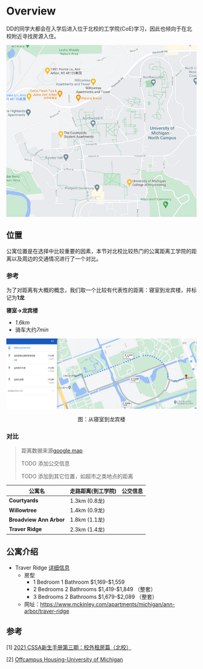 # Overview

​	DD的同学大都会在入学后进入位于北校的工学院(CoE)学习，因此也倾向于在北校附近寻找房源入住。

![map-overview](./overview.assets/map-overview.png)

## 位置

​	公寓位置是在选择中比较重要的因素，本节对北校比较热门的公寓距离工学院的距离以及周边的交通情况进行了一个对比。

### 参考

为了对距离有大概的概念，我们取一个比较有代表性的距离：寝室到龙宾楼，并标记为**1龙**

**寝室->龙宾楼**

+ *1.6km*
+ 骑车大约*7min*

![一龙](./overview.assets/dorm-lbl.png)

<center>图：从寝室到龙宾楼</center>

### 对比

>  距离数据来源[google map](https://www.google.com/maps/place/University+of+Michigan+College+of+Engineering/@42.2987848,-83.7104629,15.38z/data=!4m21!1m15!4m14!1m5!1m1!1s0x0:0x91129468b79a3a39!2m2!1d-83.713924!2d42.2915565!1m6!1m2!1s0x883cae7de979896b:0x52140ea84cf8c3b8!2sThe+Courtyards+Student+Apartments,+1780+Broadway+St,+Ann+Arbor,+MI+48105%E7%BE%8E%E5%9B%BD!2m2!1d-83.7214418!2d42.2954635!3e2!3m4!1s0x0:0x91129468b79a3a39!8m2!3d42.2915565!4d-83.713924)
>
> TODO 添加公交信息
>
> TODO 添加到其它位置，如超市之类地点的距离

| 公寓名                  | 走路距离(到工学院) | 公交信息 |
| ----------------------- | ------------------ | -------- |
| **Courtyards**          | 1.3km (0.8龙)      |          |
| **Willowtree**          | 1.4km (0.9龙)      |          |
| **Broadview Ann Arbor** | 1.8km (1.1龙)      |          |
| **Traver Ridge**        | 2.3km (1.4龙)      |          |

## 公寓介绍

- Traver Ridge [详细信息](./detail-traverridge.md)
  - 房型
    - 1 Bedroom 1 Bathroom \$1,169-\$1,559
    - 2 Bedrooms 2 Bathrooms \$1,419-\$1,849 （整套）
    - 3 Bedrooms 2 Bathrooms \$1,679-\$2,089 （整套）
  - 网址：https://www.mckinley.com/apartments/michigan/ann-arbor/traver-ridge

## 参考

[1]  [2021 CSSA新生手册第三期：校外租房篇（北校）](https://mp.weixin.qq.com/s/XL8AQ3tAoDwIneV5o78Bmg)

[2] [Offcampus Housing-University of Michigan](https://offcampushousing.umich.edu/housing/campus-University+of+Michigan+--+North+Campus)

